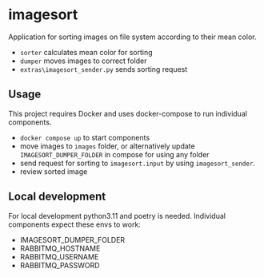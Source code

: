 # imagesort

Application for sorting images on file system according to their mean color.

- `sorter` calculates mean color for sorting
- `dumper` moves images to correct folder
- `extras\imagesort_sender.py` sends sorting request

## Usage

This project requires Docker and uses docker-compose to run individual components.

- `docker compose up` to start components
- move images to `images` folder, or alternatively update `IMAGESORT_DUMPER_FOLDER` in compose for using any folder
- send request for sorting to `imagesort.input` by using `imagesort_sender`.
- review sorted image

## Local development

For local development python3.11 and poetry is needed.
Individual components expect these envs to work:

- IMAGESORT_DUMPER_FOLDER
- RABBITMQ_HOSTNAME
- RABBITMQ_USERNAME
- RABBITMQ_PASSWORD

